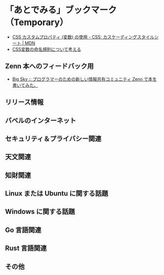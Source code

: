 # 「あとでみる」ブックマーク（Temporary）

- [CSS カスタムプロパティ (変数) の使用 - CSS: カスケーディングスタイルシート | MDN](https://developer.mozilla.org/ja/docs/Web/CSS/Using_CSS_custom_properties)
- [CSS変数の命名規則について考える](https://zenn.dev/catnose99/articles/ee6787afe2182c)

## Zenn 本へのフィードバック用

- [Big Sky :: プログラマーのための新しい情報共有コミュニティ Zenn で本を書いてみた。](https://mattn.kaoriya.net/software/20200922133154.htm)

## リリース情報


## バベルのインターネット


## セキュリティ＆プライバシー関連


## 天文関連


## 知財関連


## Linux または Ubuntu に関する話題


## Windows に関する話題


## Go 言語関連


## Rust 言語関連


## その他


<!-- eof -->
